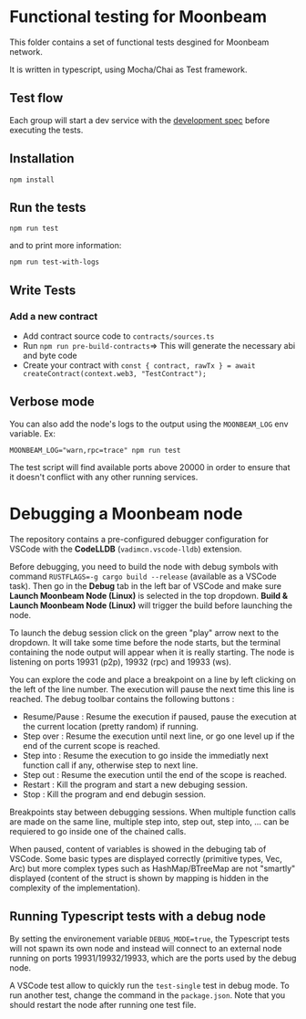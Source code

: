 # Functional testing for Moonbeam

This folder contains a set of functional tests desgined for Moonbeam network.

It is written in typescript, using Mocha/Chai as Test framework.

## Test flow

Each group will start a dev service with the
[development spec](../node/service/src/chain_spec) before executing the tests.

## Installation

```
npm install
```

## Run the tests

```
npm run test
```

and to print more information:

```
npm run test-with-logs
```

## Write Tests

### Add a new contract

- Add contract source code to `contracts/sources.ts`
- Run `npm run pre-build-contracts`=> This will generate the necessary abi and byte code
- Create your contract with
  `const { contract, rawTx } = await createContract(context.web3, "TestContract");`

## Verbose mode

You can also add the node's logs to the output using the `MOONBEAM_LOG` env variable. Ex:

```
MOONBEAM_LOG="warn,rpc=trace" npm run test
```

The test script will find available ports above 20000 in order to ensure that it doesn't conflict
with any other running services.

# Debugging a Moonbeam node

The repository contains a pre-configured debugger configuration for VSCode with the **CodeLLDB**
(`vadimcn.vscode-lldb`) extension.

Before debugging, you need to build the node with debug symbols with command
`RUSTFLAGS=-g cargo build --release` (available as a VSCode task). Then go in the **Debug** tab in
the left bar of VSCode and make sure **Launch Moonbeam Node (Linux)** is selected in the top
dropdown. **Build & Launch Moonbeam Node (Linux)** will trigger the build before launching the node.

To launch the debug session click on the green "play" arrow next to the dropdown. It will take some
time before the node starts, but the terminal containing the node output will appear when it is
really starting. The node is listening on ports 19931 (p2p), 19932 (rpc) and 19933 (ws).

You can explore the code and place a breakpoint on a line by left clicking on the left of the line
number. The execution will pause the next time this line is reached. The debug toolbar contains the
following buttons :

- Resume/Pause : Resume the execution if paused, pause the execution at the current location
  (pretty random) if running.
- Step over : Resume the execution until next line, or go one level up if the end of the current
  scope is reached.
- Step into : Resume the execution to go inside the immediatly next function call if any, otherwise
  step to next line.
- Step out : Resume the execution until the end of the scope is reached.
- Restart : Kill the program and start a new debuging session.
- Stop : Kill the program and end debugin session.

Breakpoints stay between debugging sessions. When multiple function calls are made on the same line,
multiple step into, step out, step into, ... can be requiered to go inside one of the chained
calls.

When paused, content of variables is showed in the debuging tab of VSCode. Some basic types are
displayed correctly (primitive types, Vec, Arc) but more complex types such as HashMap/BTreeMap
are not "smartly" displayed (content of the struct is shown by mapping is hidden in the complexity
of the implementation).

## Running Typescript tests with a debug node

By setting the environement variable `DEBUG_MODE=true`, the Typescript tests will not spawn its
own node and instead will connect to an external node running on ports 19931/19932/19933, which
are the ports used by the debug node.

A VSCode test allow to quickly run the `test-single` test in debug mode. To run another test,
change the command in the `package.json`. Note that you should restart the node after running
one test file.
